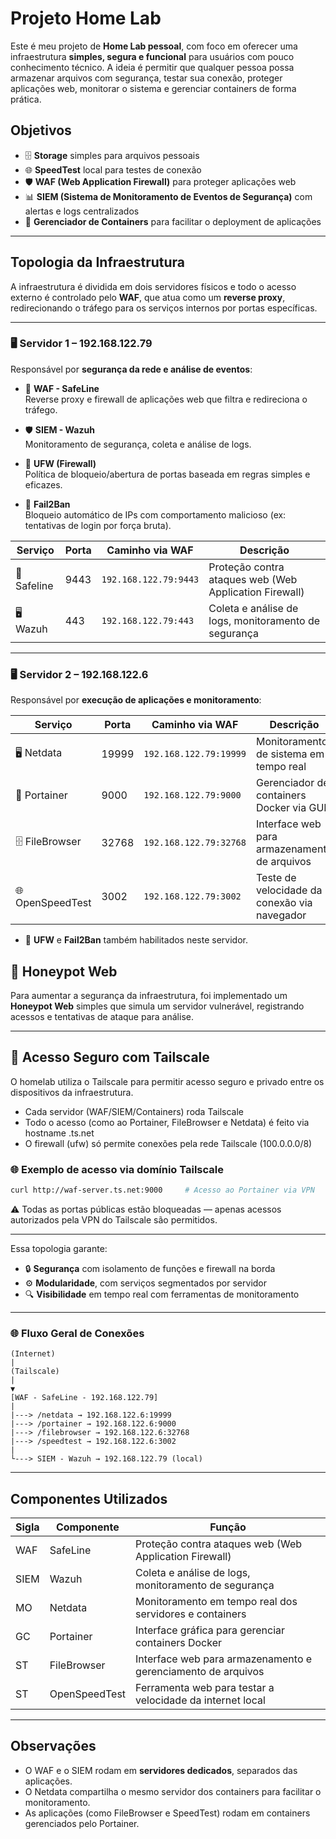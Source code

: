 # Projeto Home Lab

Este é meu projeto de **Home Lab pessoal**, com foco em oferecer uma infraestrutura **simples, segura e funcional** para usuários com pouco conhecimento técnico. A ideia é permitir que qualquer pessoa possa armazenar arquivos com segurança, testar sua conexão, proteger aplicações web, monitorar o sistema e gerenciar containers de forma prática.

## Objetivos

- 🗄️ **Storage** simples para arquivos pessoais
- 🌐 **SpeedTest** local para testes de conexão
- 🛡️ **WAF (Web Application Firewall)** para proteger aplicações web
- 📊 **SIEM (Sistema de Monitoramento de Eventos de Segurança)** com alertas e logs centralizados
- 🧱 **Gerenciador de Containers** para facilitar o deployment de aplicações

---

## Topologia da Infraestrutura

A infraestrutura é dividida em dois servidores físicos e todo o acesso externo é controlado pelo **WAF**, que atua como um **reverse proxy**, redirecionando o tráfego para os serviços internos por portas específicas.

---

### 🖥️ Servidor 1 – 192.168.122.79

Responsável por **segurança da rede e análise de eventos**:

- 🔐 **WAF - SafeLine**  
  Reverse proxy e firewall de aplicações web que filtra e redireciona o tráfego.

- 🛡️ **SIEM - Wazuh**  
  Monitoramento de segurança, coleta e análise de logs.

- 🧱 **UFW (Firewall)**  
  Política de bloqueio/abertura de portas baseada em regras simples e eficazes.

- 🚫 **Fail2Ban**  
  Bloqueio automático de IPs com comportamento malicioso (ex: tentativas de login por força bruta).

| Serviço     | Porta | Caminho via WAF       | Descrição                                              |
| ----------- | ----- | --------------------- | ------------------------------------------------------ |
| 🧱 Safeline | 9443  | `192.168.122.79:9443` | Proteção contra ataques web (Web Application Firewall) |
| 🖥️ Wazuh    | 443   | `192.168.122.79:443`  | Coleta e análise de logs, monitoramento de segurança   |

---

### 🖥️ Servidor 2 – 192.168.122.6

Responsável por **execução de aplicações e monitoramento**:

| Serviço          | Porta | Caminho via WAF        | Descrição                                    |
| ---------------- | ----- | ---------------------- | -------------------------------------------- |
| 🖥️ Netdata       | 19999 | `192.168.122.79:19999` | Monitoramento de sistema em tempo real       |
| 🧱 Portainer     | 9000  | `192.168.122.79:9000`  | Gerenciador de containers Docker via GUI     |
| 🗄️ FileBrowser   | 32768 | `192.168.122.79:32768` | Interface web para armazenamento de arquivos |
| 🌐 OpenSpeedTest | 3002  | `192.168.122.79:3002`  | Teste de velocidade da conexão via navegador |

- 🔐 **UFW** e **Fail2Ban** também habilitados neste servidor.

## 🐝 Honeypot Web

Para aumentar a segurança da infraestrutura, foi implementado um **Honeypot Web** simples que simula um servidor vulnerável, registrando acessos e tentativas de ataque para análise.

---

## 🔐 Acesso Seguro com Tailscale

O homelab utiliza o Tailscale para permitir acesso seguro e privado entre os dispositivos da infraestrutura.

- Cada servidor (WAF/SIEM/Containers) roda Tailscale
- Todo o acesso (como ao Portainer, FileBrowser e Netdata) é feito via hostname .ts.net
- O firewall (ufw) só permite conexões pela rede Tailscale (100.0.0.0/8)

### 🌐 Exemplo de acesso via domínio Tailscale

```bash
curl http://waf-server.ts.net:9000     # Acesso ao Portainer via VPN
```

⚠️ Todas as portas públicas estão bloqueadas — apenas acessos autorizados pela VPN do Tailscale são permitidos.

---

Essa topologia garante:

- 🔒 **Segurança** com isolamento de funções e firewall na borda
- ⚙️ **Modularidade**, com serviços segmentados por servidor
- 🔍 **Visibilidade** em tempo real com ferramentas de monitoramento

---

### 🌐 Fluxo Geral de Conexões

```
(Internet)
|
(Tailscale)
|
▼
[WAF - SafeLine - 192.168.122.79]
|
|---> /netdata → 192.168.122.6:19999
|---> /portainer → 192.168.122.6:9000
|---> /filebrowser → 192.168.122.6:32768
|---> /speedtest → 192.168.122.6:3002
|
└---> SIEM - Wazuh → 192.168.122.79 (local)
```

---

## Componentes Utilizados

| Sigla | Componente    | Função                                                       |
| ----- | ------------- | ------------------------------------------------------------ |
| WAF   | SafeLine      | Proteção contra ataques web (Web Application Firewall)       |
| SIEM  | Wazuh         | Coleta e análise de logs, monitoramento de segurança         |
| MO    | Netdata       | Monitoramento em tempo real dos servidores e containers      |
| GC    | Portainer     | Interface gráfica para gerenciar containers Docker           |
| ST    | FileBrowser   | Interface web para armazenamento e gerenciamento de arquivos |
| ST    | OpenSpeedTest | Ferramenta web para testar a velocidade da internet local    |

---

## Observações

- O WAF e o SIEM rodam em **servidores dedicados**, separados das aplicações.
- O Netdata compartilha o mesmo servidor dos containers para facilitar o monitoramento.
- As aplicações (como FileBrowser e SpeedTest) rodam em containers gerenciados pelo Portainer.
